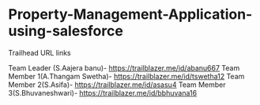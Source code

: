 # Property-Management-Application-using-salesforce
Trailhead URL links


Team Leader (S.Aajera banu)- https://trailblazer.me/id/abanu667
Team Member 1(A.Thangam Swetha)- https://trailblazer.me/id/tswetha12
Team Member 2(S.Asifa)- https://trailblazer.me/id/asasu4
Team Member 3(S.Bhuvaneshwari)- https://trailblazer.me/id/bbhuvana16
